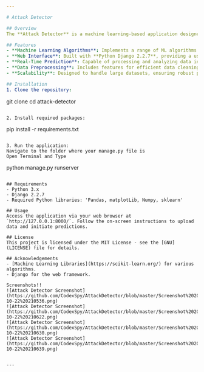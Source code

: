 ```yaml
---

# Attack Detector

## Overview
The **Attack Detector** is a machine learning-based application designed to predict and identify false data injection attacks. By utilizing various machine learning algorithms, the application aims to enhance security measures and protect data integrity.

## Features
- **Machine Learning Algorithms**: Implements a range of ML algorithms to detect potential threats effectively.
- **Web Interface**: Built with **Python Django 2.2.7**, providing a user-friendly interface for interaction.
- **Real-Time Prediction**: Capable of processing and analyzing data in real-time to identify anomalies.
- **Data Preprocessing**: Includes features for efficient data cleaning and feature selection to optimize model accuracy.
- **Scalability**: Designed to handle large datasets, ensuring robust performance in diverse environments.

## Installation
1. Clone the repository:
   ```
   git clone <repository-url>
   cd attack-detector
   ```

2. Install required packages:
   ```
   pip install -r requirements.txt
   ```

3. Run the application:
   Navigate to the folder where your manage.py file is
   Open Terminal and Type
   ```
   python manage.py runserver
   ```

## Requirements
- Python 3.x
- Django 2.2.7
- Required Python libraries: 'Pandas, matplotLib, Numpy, sklearn'

## Usage
Access the application via your web browser at `http://127.0.0.1:8000/`. Follow the on-screen instructions to upload data and initiate predictions.

## License
This project is licensed under the MIT License - see the [GNU](LICENSE) file for details.

## Acknowledgements
- [Machine Learning Libraries](https://scikit-learn.org/) for various algorithms.
- Django for the web framework.

Screenshots!!
![Attack Detector Screenshot](https://github.com/CodexSpy/AttackDetector/blob/master/Screenshot%202024-10-22%20210536.png)
![Attack Detector Screenshot](https://github.com/CodexSpy/AttackDetector/blob/master/Screenshot%202024-10-22%20210622.png)
![Attack Detector Screenshot](https://github.com/CodexSpy/AttackDetector/blob/master/Screenshot%202024-10-22%20210630.png)
![Attack Detector Screenshot](https://github.com/CodexSpy/AttackDetector/blob/master/Screenshot%202024-10-22%20210639.png)


---
```

